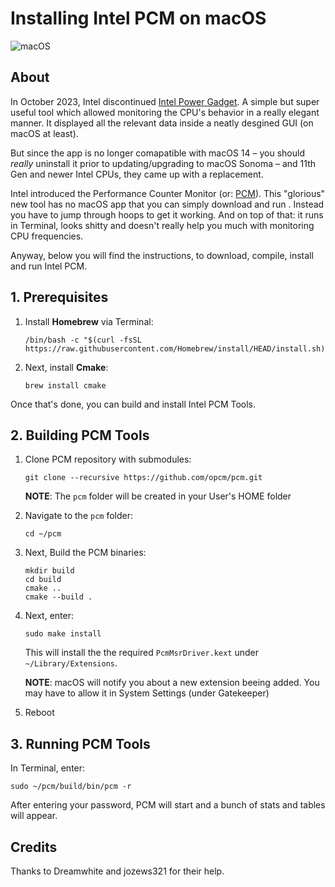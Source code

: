 # Installing Intel PCM on macOS

![macOS](https://img.shields.io/badge/Requirements:-macOS_12+-default.svg)


## About
In October 2023, Intel discontinued [Intel Power Gadget](https://www.intel.com/content/www/us/en/developer/articles/tool/power-gadget.html). A simple but super useful tool which allowed monitoring the CPU's behavior in a really elegant manner. It displayed all the relevant data inside a neatly desgined GUI (on macOS at least).

But since the app is no longer comapatible with macOS 14 – you should *really* uninstall it prior to updating/upgrading to macOS Sonoma – and 11th Gen and newer Intel CPUs, they came up with a replacement.

Intel introduced the Performance Counter Monitor (or: [PCM](https://github.com/intel/pcm)). This "glorious" new tool has no macOS app that you can simply download and run . Instead you have to jump through hoops to get it working. And on top of that: it runs in Terminal, looks shitty and doesn't really help you much with monitoring CPU frequencies.

Anyway, below you will find the instructions, to download, compile, install and run Intel PCM.

## 1. Prerequisites

1. Install **Homebrew** via Terminal: 

	```
	/bin/bash -c "$(curl -fsSL https://raw.githubusercontent.com/Homebrew/install/HEAD/install.sh)"
	```

2. Next, install **Cmake**: 
	
	```
	brew install cmake
	```

Once that's done, you can build and install Intel PCM Tools.

## 2. Building PCM Tools

1. Clone PCM repository with submodules:

	```
	git clone --recursive https://github.com/opcm/pcm.git
	```
	**NOTE**: The `pcm` folder will be created in your User's HOME folder 

2. Navigate to the `pcm` folder:

	```
	cd ~/pcm
	```

3. Next, Build the PCM binaries:

	```
	mkdir build
	cd build
	cmake ..
	cmake --build .
	```

3. Next, enter:
	
	```
	sudo make install
	```
	
	This will install the the required `PcmMsrDriver.kext` under `~/Library/Extensions`.
	
	**NOTE**: macOS will notify you about a new extension beeing added. You may have to allow it in System Settings (under Gatekeeper)
	
4. Reboot

## 3. Running PCM Tools
In Terminal, enter:

```
sudo ~/pcm/build/bin/pcm -r
```

After entering your password, PCM will start and a bunch of stats and tables will appear.

## Credits
Thanks to Dreamwhite and jozews321 for their help.
